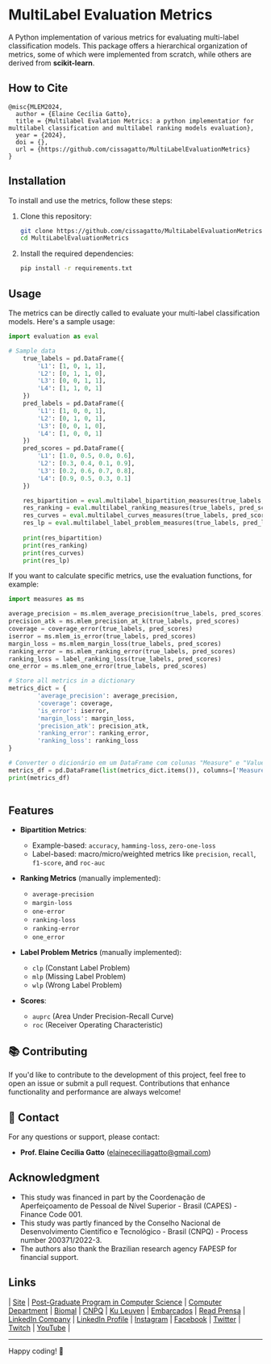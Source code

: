 # MultiLabel Evaluation Metrics

A Python implementation of various metrics for evaluating multi-label classification models. This package offers a hierarchical organization of metrics, some of which were implemented from scratch, while others are derived from **scikit-learn**.

## How to Cite

```plaintext
@misc{MLEM2024,
  author = {Elaine Cecília Gatto},
  title = {Multilabel Evalation Metrics: a python implementatior for multilabel classification and multilabel ranking models evaluation},  
  year = {2024},  
  doi = {},
  url = {https://github.com/cissagatto/MultiLabelEvaluationMetrics}
}
```

## Installation

To install and use the metrics, follow these steps:

1. Clone this repository:
   ```bash
   git clone https://github.com/cissagatto/MultiLabelEvaluationMetrics.git
   cd MultiLabelEvaluationMetrics
   ```

2. Install the required dependencies:
   ```bash
   pip install -r requirements.txt
   ```

## Usage

The metrics can be directly called to evaluate your multi-label classification models. Here's a sample usage:

```python
import evaluation as eval

# Sample data
    true_labels = pd.DataFrame({
        'L1': [1, 0, 1, 1],
        'L2': [0, 1, 1, 0],
        'L3': [0, 0, 1, 1],
        'L4': [1, 1, 0, 1]
    })
    pred_labels = pd.DataFrame({
        'L1': [1, 0, 0, 1],
        'L2': [0, 1, 0, 1],
        'L3': [0, 0, 1, 0],
        'L4': [1, 0, 0, 1]
    })
    pred_scores = pd.DataFrame({
        'L1': [1.0, 0.5, 0.0, 0.6],
        'L2': [0.3, 0.4, 0.1, 0.9],
        'L3': [0.2, 0.6, 0.7, 0.8],
        'L4': [0.9, 0.5, 0.3, 0.1]
    })

    res_bipartition = eval.multilabel_bipartition_measures(true_labels, pred_labels)   
    res_ranking = eval.multilabel_ranking_measures(true_labels, pred_scores)
    res_curves = eval.multilabel_curves_measures(true_labels, pred_scores)
    res_lp = eval.multilabel_label_problem_measures(true_labels, pred_labels)
    
    print(res_bipartition)
    print(res_ranking)
    print(res_curves)
    print(res_lp)
```

If you want to calculate specific metrics, use the evaluation functions, for example:

```python
import measures as ms

average_precision = ms.mlem_average_precision(true_labels, pred_scores)
precision_atk = ms.mlem_precision_at_k(true_labels, pred_scores)
coverage = coverage_error(true_labels, pred_scores)
iserror = ms.mlem_is_error(true_labels, pred_scores)
margin_loss = ms.mlem_margin_loss(true_labels, pred_scores)       
ranking_error = ms.mlem_ranking_error(true_labels, pred_scores)       
ranking_loss = label_ranking_loss(true_labels, pred_scores)
one_error = ms.mlem_one_error(true_labels, pred_scores)

# Store all metrics in a dictionary
metrics_dict = {
        'average_precision': average_precision,
        'coverage': coverage,
        'is_error': iserror,
        'margin_loss': margin_loss,
        'precision_atk': precision_atk,
        'ranking_error': ranking_error,
        'ranking_loss': ranking_loss    
}

# Converter o dicionário em um DataFrame com colunas "Measure" e "Value"
metrics_df = pd.DataFrame(list(metrics_dict.items()), columns=['Measure', 'Value'])
print(metrics_df)
   
```

## Features

- **Bipartition Metrics**:
  - Example-based: `accuracy`, `hamming-loss`, `zero-one-loss`
  - Label-based: macro/micro/weighted metrics like `precision`, `recall`, `f1-score`, and `roc-auc`
  
- **Ranking Metrics** (manually implemented):
  - `average-precision`
  - `margin-loss`
  - `one-error`
  - `ranking-loss`
  - `ranking-error`
  - `one_error`
  
- **Label Problem Metrics** (manually implemented):
  - `clp` (Constant Label Problem)
  - `mlp` (Missing Label Problem)
  - `wlp` (Wrong Label Problem)

- **Scores**:
  - `auprc` (Area Under Precision-Recall Curve)
  - `roc` (Receiver Operating Characteristic)

## 📚 **Contributing**

If you'd like to contribute to the development of this project, feel free to open an issue or submit a pull request. Contributions that enhance functionality and performance are always welcome!

## 📧 **Contact**

For any questions or support, please contact:
- **Prof. Elaine Cecilia Gatto** (elainececiliagatto@gmail.com)

## Acknowledgment

- This study was financed in part by the Coordenação de Aperfeiçoamento de Pessoal de Nível Superior - Brasil (CAPES) - Finance Code 001.
- This study was partly financed by the Conselho Nacional de Desenvolvimento Científico e Tecnológico - Brasil (CNPQ) - Process number 200371/2022-3.
- The authors also thank the Brazilian research agency FAPESP for financial support.

## Links

| [Site](https://sites.google.com/view/professor-cissa-gatto) | [Post-Graduate Program in Computer Science](http://ppgcc.dc.ufscar.br/pt-br) | [Computer Department](https://site.dc.ufscar.br/) | [Biomal](http://www.biomal.ufscar.br/) | [CNPQ](https://www.gov.br/cnpq/pt-br) | [Ku Leuven](https://kulak.kuleuven.be/) | [Embarcados](https://www.embarcados.com.br/author/cissa/) | [Read Prensa](https://prensa.li/@cissa.gatto/) | [LinkedIn Company](https://www.linkedin.com/company/27241216) | [LinkedIn Profile](https://www.linkedin.com/in/elainececiliagatto/) | [Instagram](https://www.instagram.com/cissagatto) | [Facebook](https://www.facebook.com/cissagatto) | [Twitter](https://twitter.com/cissagatto) | [Twitch](https://www.twitch.tv/cissagatto) | [YouTube](https://www.youtube.com/CissaGatto) |

---

Happy coding! 🚀
